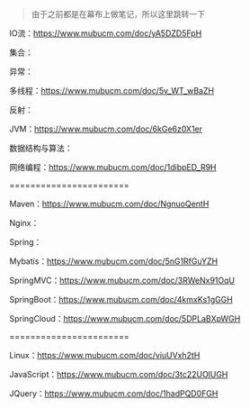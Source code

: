> 由于之前都是在幕布上做笔记，所以这里跳转一下

IO流：https://www.mubucm.com/doc/yA5DZD5FpH

集合：

异常：

多线程：https://www.mubucm.com/doc/5v_WT_wBaZH

反射：

JVM：https://www.mubucm.com/doc/6kGe6z0X1er

数据结构与算法：

网络编程：https://www.mubucm.com/doc/1dibpED_R9H

=======================

Maven：https://www.mubucm.com/doc/NgnuoQentH

Nginx：

Spring：

Mybatis：https://www.mubucm.com/doc/5nG1RfGuYZH

SpringMVC：https://www.mubucm.com/doc/3RWeNx91OqU

SpringBoot：https://www.mubucm.com/doc/4kmxKs1gGGH

SpringCloud：https://www.mubucm.com/doc/5DPLaBXpWGH

=======================

Linux：https://www.mubucm.com/doc/viuUVxh2tH

JavaScript：https://www.mubucm.com/doc/3tc22UOlUGH

JQuery：https://www.mubucm.com/doc/1hadPQD0FGH